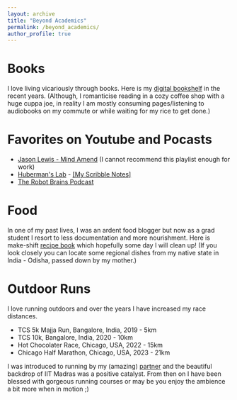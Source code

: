 ```yaml
---
layout: archive
title: "Beyond Academics"
permalink: /beyond_academics/
author_profile: true
---
```


# Books
I love living vicariously through books. Here is my [digital bookshelf](https://www.notion.so/payal-mohapatra/b36987dff60140929e6732607ffcb828?v=6b485368f59e40598e19ee3c4c07d3b9&pvs=4) in the recent years. (Although, I romanticise reading in a cozy coffee shop with a huge cuppa joe, in reality I am mostly consuming pages/listening to audiobooks on my commute or while waiting for my rice to get done.)

# Favorites on Youtube and Pocasts
* [Jason Lewis - Mind Amend](https://www.youtube.com/@MindAmend/playlists) (I cannot recommend this playlist enough for work)
* [Huberman's Lab](https://podcasts.google.com/feed/aHR0cHM6Ly9mZWVkcy5tZWdhcGhvbmUuZm0vaHViZXJtYW5sYWI?sa=X&ved=2ahUKEwiaj_Cp1KiCAxU1kYkEHQcCB1QQ9sEGegQIARAE) - [[My Scribble Notes]](https://payal-mohapatra.notion.site/Huberman-s-Podcast-Notes-14e7eda49f1847cc8ad569723fa5e467?pvs=4)
* [The Robot Brains Podcast](https://podcasts.google.com/feed/aHR0cHM6Ly9mZWVkcy5hY2FzdC5jb20vcHVibGljL3Nob3dzL3RoZS1yb2JvdC1icmFpbnM)

# Food
In one of my past lives, I was an ardent food blogger but now as a grad student I resort to less documentation and more nourishment. Here is make-shift [recipe book](https://www.notion.so/payal-mohapatra/4a9f711a135c4380b869ebf733d3b45b?v=0393ba157cf84538a121384a9af8fda1&pvs=4) which hopefully some day I will clean up! (If you look closely you can locate some regional dishes from my native state in India - Odisha, passed down by my mother.)

# Outdoor Runs
I love running outdoors and over the years I have increased my race distances.
* TCS 5k Majja Run, Bangalore, India, 2019 - 5km
* TCS 10k, Bangalore, India, 2020 - 10km
* Hot Chocolater Race, Chicago, USA, 2022 - 15km
* Chicago Half Marathon, Chicago, USA, 2023 - 21km

I was introduced to running by my (amazing) [partner](https://pandeyakash23.github.io/akashapandey.github.io//) and the beautiful backdrop of IIT Madras was a positive catalyst. From then on I have been blessed with gorgeous running courses or may be you enjoy the ambience a bit more when in motion ;)






